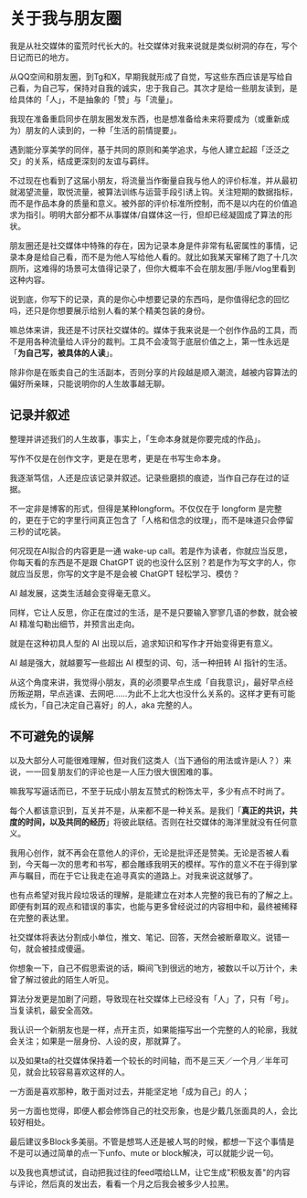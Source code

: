 # 关于我与朋友圈

我是从社交媒体的蛮荒时代长大的。社交媒体对我来说就是类似树洞的存在，写个日记而已的地方。

从QQ空间和朋友圈，到Tg和X，早期我就形成了自觉，写这些东西应该是写给自己看，为自己写，保持对自我的诚实，忠于我自己。其次才是给一些朋友读到，是给具体的「人」，不是抽象的「赞」与「流量」。

我现在准备重启同步在朋友圈发发东西，也是想准备给未来将要成为（或重新成为）朋友的人读到的，一种「生活的前情提要」。

遇到能分享美学的同伴，基于共同的原则和美学追求，与他人建立起超「泛泛之交」的关系，结成更深刻的友谊与羁绊。

不过现在也看到了这届小朋友，将流量当作衡量自我与他人的评价标准，并从最初就渴望流量，取悦流量，被算法训练与运营手段引诱上钩。关注短期的数据指标，而不是作品本身的质量和意义。被外部的评价标准所控制，而不是以内在的价值追求为指引。明明大部分都不从事媒体/自媒体这一行，但却已经凝固成了算法的形状。

朋友圈还是社交媒体中特殊的存在，因为记录本身是件非常有私密属性的事情，记录本身是给自己看，而不是为他人写给他人看的。就比如我某天窜稀了跑了十几次厕所，这难得的场景可太值得记录了，但你大概率不会在朋友圈/手账/vlog里看到这种内容。

说到底，你写下的记录，真的是你心中想要记录的东西吗，是你值得纪念的回忆吗，还只是你想要展示给别人看的某个精美包装的身份。

嘛总体来讲，我还是不讨厌社交媒体的。媒体于我来说是一个创作作品的工具，而不是用各种流量给人评分的裁判。工具不会凌驾于底层价值之上，第一性永远是「**为自己写，被具体的人读**」。

除非你是在贩卖自己的生活副本，否则分享的片段越是顺入潮流，越被内容算法的偏好所亲睐，只能说明你的人生故事越无聊。

## 记录并叙述

整理并讲述我们的人生故事，事实上，「生命本身就是你要完成的作品」。

写作不仅是在创作文字，更是在思考，更是在书写生命本身。

我逐渐笃信，人还是应该记录并叙述。记录些磨损的痕迹，当作自己存在过的证据。

不一定非是博客的形式，但得是某种longform。不仅仅在于 longform 是完整的，更在于它的字里行间真正包含了「人格和信念的纹理」，而不是味道只会停留三秒的试吃装。

何况现在AI拟合的内容更是一通 wake-up call。若是作为读者，你就应当反思，你每天看的东西是不是跟 ChatGPT 说的也没什么区别？若是作为写文字的人，你就应当反思，你写的文字是不是会被 ChatGPT 轻松学习、模仿？

AI 越发展，这类生活越会变得毫无意义。

同样，它让人反思，你正在度过的生活，是不是只要输入寥寥几语的参数，就会被 AI 精准勾勒出细节，并预言出走向。

就是在这种初具人型的 AI 出现以后，追求知识和写作才开始变得更有意义。

AI 越是强大，就越要写一些超出 AI 模型的词、句，活一种扭转 AI 指针的生活。

从这个角度来讲，我觉得小朋友，真的必须要早点生成「自我意识」，最好早点经历叛逆期，早点逃课、去网吧……为此不上北大也没什么关系的。这样才更有可能成长为，「自己决定自己喜好」的人，aka 完整的人。

## 不可避免的误解

以及大部分人可能很难理解，但对我们这类人（当下通俗的用法或许是i人？）来说，一一回复朋友们的评论也是一人压力很大很困难的事。

嘛我写写逼话而已，不至于玩成小朋友互赞式的粉饰太平，多少有点不时尚了。

每个人都该意识到，互关并不是，从来都不是一种关系。是我们「**真正的共识，共度的时间，以及共同的经历**」将彼此联结。否则在社交媒体的海洋里就没有任何意义。

我用心创作，就不再会在意他人的评价，无论是批评还是赞美。无论是否被人看到，今天每一次的思考和书写，都会雕琢我明天的模样。写作的意义不在于得到掌声与瞩目，而在于它让我走在追寻真实的道路上。对我来说这就够了。

也有点希望对我片段垃圾话的理解，是能建立在对本人完整的我已有的了解之上。即便有刺耳的观点和错误的事实，也能与更多曾经说过的内容相中和，最终被稀释在完整的表达里。

社交媒体将表达分割成小单位，推文、笔记、回答，天然会被断章取义。说错一句，就会被挂成傻逼。

你想象一下，自己不假思索说的话，瞬间飞到很远的地方，被数以千以万计个，未曾了解过彼此的陌生人听见。

算法分发更是加剧了问题，导致现在社交媒体上已经没有「人」了，只有「号」。当复读机，最安全高效。

我认识一个新朋友也是一样，点开主页，如果能描写出一个完整的人的轮廓，我就会关注；如果是一层身份、人设的皮，那就算了。

以及如果ta的社交媒体保持着一个较长的时间轴，而不是三天／一个月／半年可见，就会比较容易喜欢这样的人。

一方面是喜欢那种，敢于面对过去，并能坚定地「成为自己」的人；

另一方面也觉得，即便人都会修饰自己的社交形象，也是少戴几张面具的人，会比较好相处。

最后建议多Block多美丽。不管是想骂人还是被人骂的时候，都想一下这个事情是不是可以通过简单的点一下unfo、mute or block解决，可以就能少说一句。

以及我也真想试试，自动把我过往的feed喂给LLM，让它生成"积极友善"的内容与评论，然后真的发出去，看看一个月之后我会被多少人拉黑。
